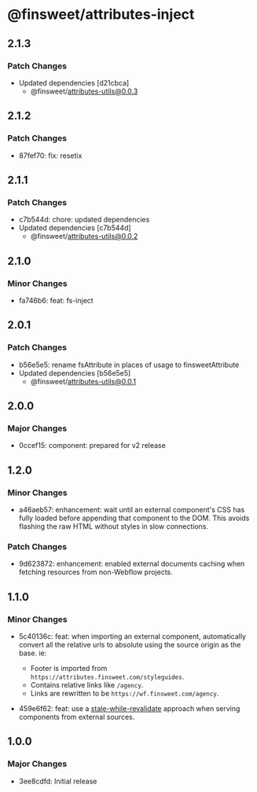 # @finsweet/attributes-inject

## 2.1.3

### Patch Changes

- Updated dependencies [d21cbca]
  - @finsweet/attributes-utils@0.0.3

## 2.1.2

### Patch Changes

- 87fef70: fix: resetix

## 2.1.1

### Patch Changes

- c7b544d: chore: updated dependencies
- Updated dependencies [c7b544d]
  - @finsweet/attributes-utils@0.0.2

## 2.1.0

### Minor Changes

- fa746b6: feat: fs-inject

## 2.0.1

### Patch Changes

- b56e5e5: rename fsAttribute in places of usage to finsweetAttribute
- Updated dependencies [b56e5e5]
  - @finsweet/attributes-utils@0.0.1

## 2.0.0

### Major Changes

- 0ccef15: component: prepared for v2 release

## 1.2.0

### Minor Changes

- a46aeb57: enhancement: wait until an external component's CSS has fully loaded before appending that component to the DOM. This avoids flashing the raw HTML without styles in slow connections.

### Patch Changes

- 9d623872: enhancement: enabled external documents caching when fetching resources from non-Webflow projects.

## 1.1.0

### Minor Changes

- 5c40136c: feat: when importing an external component, automatically convert all the relative urls to absolute using the source origin as the base.
  ie:

  - Footer is imported from `https://attributes.finsweet.com/styleguides`.
  - Contains relative links like `/agency`.
  - Links are rewritten to be `https://wf.finsweet.com/agency`.

- 459e6f62: feat: use a [stale-while-revalidate](https://web.dev/stale-while-revalidate/) approach when serving components from external sources.

## 1.0.0

### Major Changes

- 3ee8cdfd: Initial release
